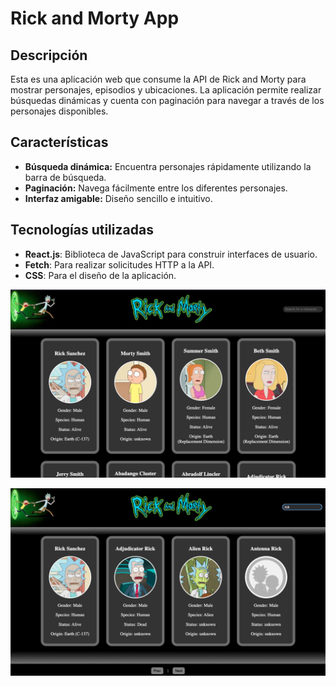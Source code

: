 # Rick and Morty App

## Descripción

Esta es una aplicación web que consume la API de Rick and Morty para mostrar personajes, episodios y ubicaciones. La aplicación permite realizar búsquedas dinámicas y cuenta con paginación para navegar a través de los personajes disponibles.

## Características

- **Búsqueda dinámica:** Encuentra personajes rápidamente utilizando la barra de búsqueda.
- **Paginación:** Navega fácilmente entre los diferentes personajes.
- **Interfaz amigable:** Diseño sencillo e intuitivo.

## Tecnologías utilizadas

- **React.js**: Biblioteca de JavaScript para construir interfaces de usuario.
- **Fetch**: Para realizar solicitudes HTTP a la API.
- **CSS**: Para el diseño de la aplicación.

![foto 1](src/assets/homePage/app1.png)

![foto 2](src/assets/homePage/app2.png)
